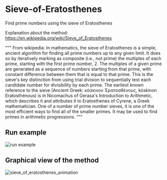# Sieve-of-Eratosthenes
Find prime numbers using the sieve of Eratosthenes

Explanation about the method:
https://en.wikipedia.org/wiki/Sieve_of_Eratosthenes

"""
From wikipedia:
In mathematics, the sieve of Eratosthenes is a simple, ancient algorithm for finding all prime numbers up to any given limit.
It does so by iteratively marking as composite (i.e., not prime) the multiples of each prime, starting with the first prime number, 2. The multiples of a given prime are generated as a sequence of numbers starting from that prime, with constant difference between them that is equal to that prime. This is the sieve's key distinction from using trial division to sequentially test each candidate number for divisibility by each prime.
The earliest known reference to the sieve (Ancient Greek: κόσκινον Ἐρατοσθένους, kóskinon Eratosthénous) is in Nicomachus of Gerasa's Introduction to Arithmetic, which describes it and attributes it to Eratosthenes of Cyrene, a Greek mathematician.
One of a number of prime number sieves, it is one of the most efficient ways to find all of the smaller primes. It may be used to find primes in arithmetic progressions.
"""

## Run example
![run example](https://user-images.githubusercontent.com/29695545/33229509-e8574870-d1d8-11e7-80f1-a6f288021d1c.jpg)

## Graphical view of the method
![sieve_of_eratosthenes_animation](https://user-images.githubusercontent.com/29695545/33229524-3fe9457a-d1d9-11e7-9c81-5eb8cce4c68f.gif)
